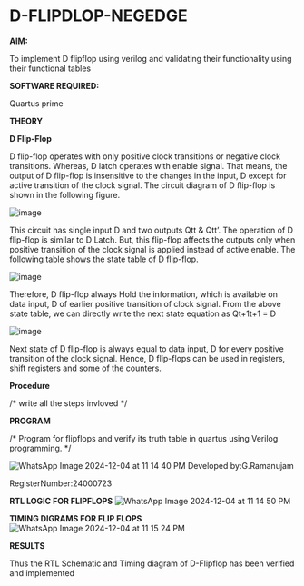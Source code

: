 # D-FLIPDLOP-NEGEDGE

**AIM:**

To implement  D flipflop using verilog and validating their functionality using their functional tables

**SOFTWARE REQUIRED:**

Quartus prime

**THEORY**

**D Flip-Flop**

D flip-flop operates with only positive clock transitions or negative clock transitions. Whereas, D latch operates with enable signal. That means, the output of D flip-flop is insensitive to the changes in the input, D except for active transition of the clock signal. The circuit diagram of D flip-flop is shown in the following figure.

![image](https://github.com/naavaneetha/D-FLIPDLOP-NEGEDGE/assets/154305477/48c81fe8-bc3f-40e7-95e2-519fc155ad51)

This circuit has single input D and two outputs Qtt & Qtt’. The operation of D flip-flop is similar to D Latch. But, this flip-flop affects the outputs only when positive transition of the clock signal is applied instead of active enable. The following table shows the state table of D flip-flop.

![image](https://github.com/naavaneetha/D-FLIPDLOP-NEGEDGE/assets/154305477/e5f3fda7-68ec-4a3a-a0a4-cf6f9cc4ab55)

Therefore, D flip-flop always Hold the information, which is available on data input, D of earlier positive transition of clock signal. From the above state table, we can directly write the next state equation as Qt+1t+1 = D

![image](https://github.com/naavaneetha/D-FLIPDLOP-NEGEDGE/assets/154305477/8592c0d8-2917-4142-91b9-d6c30dd891d2)

Next state of D flip-flop is always equal to data input, D for every positive transition of the clock signal. Hence, D flip-flops can be used in registers, shift registers and some of the counters.

**Procedure**

/* write all the steps invloved */

**PROGRAM**

/* Program for flipflops and verify its truth table in quartus using Verilog programming. */

![WhatsApp Image 2024-12-04 at 11 14 40 PM](https://github.com/user-attachments/assets/2612acc4-d0f2-4e9e-91bb-52e1f58e63a7)
Developed by:G.Ramanujam

RegisterNumber:24000723

**RTL LOGIC FOR FLIPFLOPS**
![WhatsApp Image 2024-12-04 at 11 14 50 PM](https://github.com/user-attachments/assets/078b95ac-3d48-4c0f-bb4b-7044593a1fff)


**TIMING DIGRAMS FOR FLIP FLOPS**
![WhatsApp Image 2024-12-04 at 11 15 24 PM](https://github.com/user-attachments/assets/043c8202-5326-4fac-9617-41890b281d22)


**RESULTS**

Thus the RTL Schematic and Timing diagram of D-Flipflop has been verified and implemented
